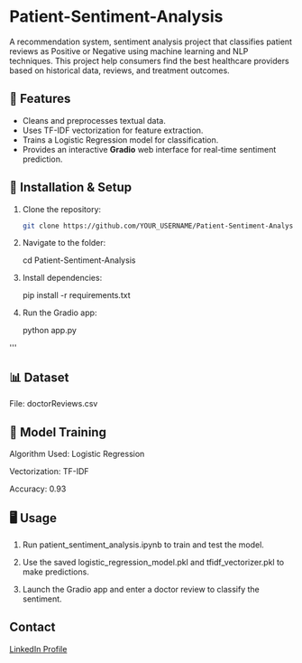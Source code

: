 # Patient-Sentiment-Analysis
A recommendation system, sentiment analysis project that classifies patient reviews as Positive or Negative using machine learning and NLP techniques. This project help consumers find the best healthcare providers based on historical data, reviews, and treatment outcomes.

## 📌 Features
- Cleans and preprocesses textual data.
- Uses TF-IDF vectorization for feature extraction.
- Trains a Logistic Regression model for classification.
- Provides an interactive **Gradio** web interface for real-time sentiment prediction.

## 🚀 Installation & Setup
1. Clone the repository:
   ```bash
   git clone https://github.com/YOUR_USERNAME/Patient-Sentiment-Analysis.git

2. Navigate to the folder:
   
   cd Patient-Sentiment-Analysis

3. Install dependencies:

   pip install -r requirements.txt

4. Run the Gradio app:

   python app.py

'''

## 📊 Dataset
File: doctorReviews.csv

## 🎯 Model Training
Algorithm Used: Logistic Regression

Vectorization: TF-IDF

Accuracy: 0.93

## 🖥️ Usage
1. Run patient_sentiment_analysis.ipynb to train and test the model.

2. Use the saved logistic_regression_model.pkl and tfidf_vectorizer.pkl to make predictions.

3. Launch the Gradio app and enter a doctor review to classify the sentiment.

## Contact
[LinkedIn Profile](https://www.linkedin.com/in/shaik-yasmeen-1983a4319)


